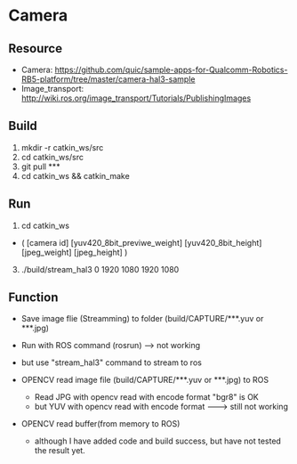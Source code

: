 # Camera
## Resource
* Camera: https://github.com/quic/sample-apps-for-Qualcomm-Robotics-RB5-platform/tree/master/camera-hal3-sample
* Image_transport: http://wiki.ros.org/image_transport/Tutorials/PublishingImages

## Build 
1. mkdir -r catkin_ws/src
2. cd catkin_ws/src
3. git pull ***
4. cd catkin_ws && catkin_make


## Run
1. cd catkin_ws
* ( [camera id] [yuv420_8bit_previwe_weight] [yuv420_8bit_height] [jpeg_weight] [jpeg_height] )
3. ./build/stream_hal3 0 1920 1080 1920 1080

## Function
* Save image flie (Streamming) to folder (build/CAPTURE/***.yuv or ***.jpg)

* Run with ROS command (rosrun) --> not working
 * but use "stream_hal3" command to stream to ros 

* OPENCV read image file (build/CAPTURE/***.yuv or ***.jpg) to ROS
  * Read JPG with opencv read with encode format "bgr8" is OK
  * but YUV with opencv read with encode format ---> still not working
  
* OPENCV read buffer(from memory to ROS) 
  * although I have added code and build success, but have not tested the result yet.
  
